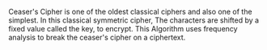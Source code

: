 Ceaser's Cipher is one of the oldest classical ciphers and also one of the simplest.
In this classical symmetric cipher, The characters are shifted by a fixed value called the key, to encrypt.
This Algorithm uses frequency analysis to break the ceaser's cipher on a ciphertext.